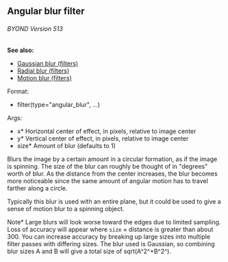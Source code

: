 ## Angular blur filter 
###### BYOND Version 513
**See also:**
*   [Gaussian blur (filters)](/%7Bnotes%7D/filters/blur)
*   [Radial blur (filters)](/%7Bnotes%7D/filters/radial_blur)
*   [Motion blur (filters)](/%7Bnotes%7D/filters/motion_blur)
<!-- -->
Format:
*   filter(type=\"angular_blur\", \...)
<!-- -->
Args:
*   x* Horizontal center of effect, in pixels, relative to image center
*   y* Vertical center of effect, in pixels, relative to image center
*   size* Amount of blur (defaults to 1)


Blurs the image by a certain amount in a circular formation, as
if the image is spinning. The size of the blur can roughly be thought of
in \"degrees\" worth of blur. As the distance from the center increases,
the blur becomes more noticeable since the same amount of angular motion
has to travel farther along a circle. 

Typically this blur is
used with an entire plane, but it could be used to give a sense of
motion blur to a spinning object. 

Note* Large blurs will look
worse toward the edges due to limited sampling. Loss of accuracy will
appear where `size` × distance is greater than about 300. You can
increase accuracy by breaking up large sizes into multiple filter passes
with differing sizes. The blur used is Gaussian, so combining blur sizes
A and B will give a total size of sqrt(A^2^+B^2^).